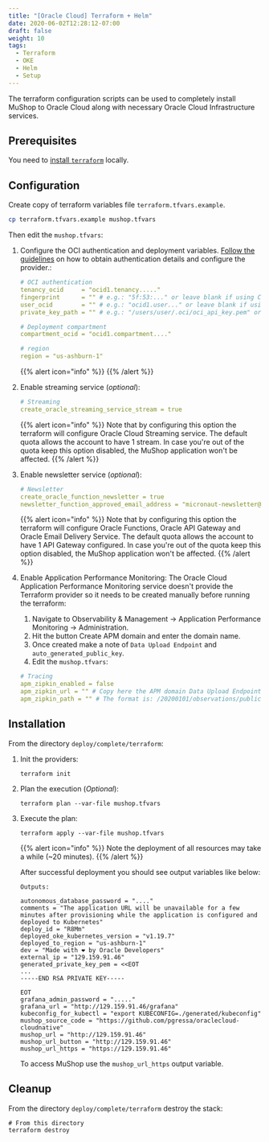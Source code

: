 ```yaml
---
title: "[Oracle Cloud] Terraform + Helm"
date: 2020-06-02T12:28:12-07:00
draft: false
weight: 10
tags:
  - Terraform
  - OKE
  - Helm
  - Setup
---
```


The terraform configuration scripts can be used to completely install MuShop to Oracle Cloud along with necessary Oracle Cloud Infrastructure services.

## Prerequisites

You need to [install `terraform`](https://www.terraform.io/downloads.html) locally.

## Configuration

Create copy of terraform variables file `terraform.tfvars.example`.

```bash
cp terraform.tfvars.example mushop.tfvars
```

Then edit the `mushop.tfvars`:


1. Configure the OCI authentication and deployment variables. [Follow the guidelines](https://docs.oracle.com/en-us/iaas/Content/API/SDKDocs/terraformproviderconfiguration.htm) on how to obtain authentication details and configure the provider.:
    ```yaml
    # OCI authentication
    tenancy_ocid     = "ocid1.tenancy....."
    fingerprint      = "" # e.g.: "5f:53:..." or leave blank if using CloudShell
    user_ocid        = "" # e.g.: "ocid1.user..." or leave blank if using CloudShell
    private_key_path = "" # e.g.: "/users/user/.oci/oci_api_key.pem" or leave blank if using CloudShell

    # Deployment compartment
    compartment_ocid = "ocid1.compartment...."

    # region
    region = "us-ashburn-1"
    ```

   {{% alert icon="info" %}}
   {{% /alert %}}


1. Enable streaming service (*optional*):
    ```yaml
    # Streaming
    create_oracle_streaming_service_stream = true
    ```

   {{% alert icon="info" %}}
   Note that by configuring this option the terraform will configure Oracle Cloud Streaming service.
   The default quota allows the account to have 1 stream.
   In case you're out of the quota keep this option disabled, the MuShop application won't be affected.
   {{% /alert %}}

1. Enable newsletter service (*optional*):
    ```yaml
    # Newsletter
    create_oracle_function_newsletter = true
    newsletter_function_approved_email_address = "micronaut-newsletter@mushop.com"
    ```

   {{% alert icon="info" %}}
   Note that by configuring this option the terraform will configure Oracle Functions, Oracle API Gateway and Oracle Email Delivery Service.
   The default quota allows the account to have 1 API Gateway configured.
   In case you're out of the quota keep this option disabled, the MuShop application won't be affected.
   {{% /alert %}}
   
1. Enable Application Performance Monitoring:
  The Oracle Cloud Application Performance Monitoring service doesn't provide the Terraform provider so it needs to be created manually before running the terraform:
   
    1. Navigate to Observability & Management -> Application Performance Monitoring -> Administration.
    1. Hit the button Create APM domain and enter the domain name.
    1. Once created make a note of `Data Upload Endpoint` and `auto_generated_public_key`.
    1. Edit the `mushop.tfvars`:

     ```yaml
     # Tracing
     apm_zipkin_enabled = false
     apm_zipkin_url = "" # Copy here the APM domain Data Upload Endpoint.
     apm_zipkin_path = "" # The format is: /20200101/observations/public-span?dataFormat=zipkin&dataFormatVersion=2&dataKey=<auto_generated_public_key>
     ```

## Installation
From the directory `deploy/complete/terraform`:
1. Init the providers:
    ```shell
    terraform init
    ```

1. Plan the execution (*Optional*):
    ```shell
    terraform plan --var-file mushop.tfvars
    ```

1. Execute the plan:
    ```shell
    terraform apply --var-file mushop.tfvars
    ```
   {{% alert icon="info" %}}
   Note the deployment of all resources may take a while (~20 minutes).
   {{% /alert %}}
   
    After successful deployment you should see output variables like below:
    ```
    Outputs:

    autonomous_database_password = "...."
    comments = "The application URL will be unavailable for a few minutes after provisioning while the application is configured and deployed to Kubernetes"
    deploy_id = "R8Mm"
    deployed_oke_kubernetes_version = "v1.19.7"
    deployed_to_region = "us-ashburn-1"
    dev = "Made with ❤ by Oracle Developers"
    external_ip = "129.159.91.46"
    generated_private_key_pem = <<EOT
    ...
    -----END RSA PRIVATE KEY-----

    EOT
    grafana_admin_password = "....."
    grafana_url = "http://129.159.91.46/grafana"
    kubeconfig_for_kubectl = "export KUBECONFIG=./generated/kubeconfig"
    mushop_source_code = "https://github.com/pgressa/oraclecloud-cloudnative"
    mushop_url = "http://129.159.91.46"
    mushop_url_button = "http://129.159.91.46"
    mushop_url_https = "https://129.159.91.46"
    ```

   To access MuShop use the `mushop_url_https` output variable.

## Cleanup

From the directory `deploy/complete/terraform` destroy the stack:

```shell
# From this directory
terraform destroy
```

